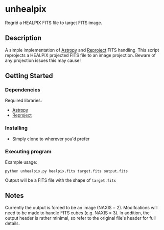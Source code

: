 # unhealpix

Regrid a HEALPIX FITS file to target FITS image.

## Description

A simple implementation of [Astropy](http://www.astropy.org/) and [Reproject](https://reproject.readthedocs.io/) FITS handling. This script reprojects a HEALPIX projected FITS file to an image projection. Beware of any projection issues this may cause!

## Getting Started

### Dependencies
Required libraries:
* [Astropy](http://www.astropy.org/)
* [Reproject](https://reproject.readthedocs.io/)

### Installing

* Simply clone to wherever you'd prefer

### Executing program
Example usage:
```
python unhealpix.py healpix.fits target.fits output.fits
```
Output will be a FITS file with the shape of `target.fits`

## Notes

Currently the output is forced to be an image (NAXIS = 2). Modifcations will need to be made to handle FITS cubes (e.g. NAXIS = 3). In addition, the output header is rather minimal, so refer to the original file's header for full details.
